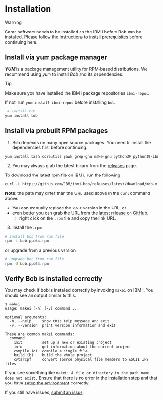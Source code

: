 # Installation
> [!WARNING]
> Some software needs to be installed on the IBM i before Bob can be installed.
> Please follow the [instructions to install prerequisites](getting-started/prerequisites.md) before continuing here.

<!-- tabs:start -->

## **Install via yum package manager**

***YUM*** is a package management utility for RPM-based distributions. We recommend using *yum* to install *Bob* and its dependencies.

> [!TIP]
> Make sure you have installed the IBM i package repositories `ibmi-repos`.
>
> If not, run `yum install ibmi-repos` before installing `bob`.
```bash
 # Install bob
yum install bob
```



## **Install via prebuilt RPM packages**

1. Bob depends on many open source packages. You need to install the dependencies first before continuing.

```bash
yum install bash coreutils gawk grep-gnu make-gnu python39 python39-ibm_db sed-gnu
```

2. You may always grab the latest binary from the [releases](https://github.com/ibm/ibmi-bob/releases) page.

To download the latest rpm file on IBM i, run the following

```bash
curl -L https://github.com/IBM/ibmi-bob/releases/latest/download/bob-x.x.x-1.ibmi7.3.ppc64.rpm -o bob.ppc64.rpm
```

**Note:** the path may differ than the URL used above in the `curl` command above. 

* You can manually replace the x.x.x version in the URL, or 
* even better you can grab the URL from the [latest release on GitHub](https://github.com/ibm/ibmi-bob/releases).
    * right click on the `.rpm` file and copy the link URL.

3. Install the `.rpm`

```bash
# install bob from rpm file
rpm -i bob.ppc64.rpm
```
or upgrade from a previous version
```bash
# upgrade bob from rpm file
rpm -U bob.ppc64.rpm
```

<!-- tabs:end -->

## Verify Bob is installed correctly

You may check if bob is installed correctly by invoking `makei` on IBM i. You should see an output similar to this.

```
$ makei
usage: makei [-h] [-v] command ...

optional arguments:
  -h, --help     show this help message and exit
  -v, --version  print version information and exit

These are common makei commands:
  command
    init         set up a new or existing project
    info         get information about the current project
    compile (c)  compile a single file
    build (b)    build the whole project
    cvtsrcpf     convert source physical file members to ASCII IFS files
```

If you see something like `makei: A file or directory in the path name does not exist.` Ensure that there is no error in the installation step and that you have [setup the environment](getting-started/prerequisites?id=configure-the-bash_profile) correctly.

If you still have issues, [submit an issue](https://github.com/IBM/ibmi-bob/issues/new).
